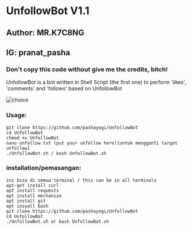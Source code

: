 # UnfollowBot V1.1
## Author: MR.K7C8NG
## IG: pranat_pasha
### Don't copy this code without give me the credits, bitch! 
UnfollowBot is a bot written in Shell Script (the first one) to perform 'likes', 'comments' and 'follows' based on UnfollowBot

![choice](https://i.ibb.co/qCVXCfH/Screenshot-2019-06-25-22-58-37.png)

### Usage:
```
git clone https://github.com/pashayogi/UnfollowBot
cd UnfollowBot
chmod +x UnfollowBot
nano unfollow.txt (put your unfollow here)[untuk mengganti target unfollow]
./UnfollowBot.sh / bash UnfollowBot.sh
```

### installation/pemasangan:

```
ini bisa di semua terminal / this can be in all terminals 
apt-get install curl
apt install requests
apt install mechanize
apt install git
apt insyall bash
git clone https://github.com/pashayogi/UnfollowBot
cd UnfollowBot
./UnfollowBot.sh or bash UnfollowBot.sh
```

